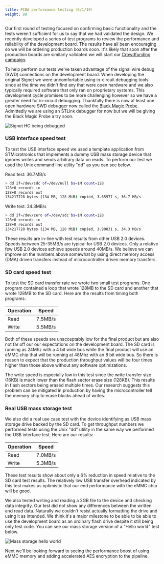 ```yaml
---
title: PCBA performance testing (6/1/19) 
weight: 89
---
```



Our first round of testing focused on confirming basic functionality and the tests weren't sufficient for us to say that we had validated the design. We recently developed a series of test programs to review the performance and reliability of the development board. The results have all been encouraging so we will be ordering production boards soon. It's likely that soon after the production boards are similarly validated we will start our [Crowdfunding campaign](https://www.crowdsupply.com/nth-dimension/signet-high-capacity).

To help perform our tests we've taken advantage of the signal wire debug (SWD) connections on the development board. When developing the original Signet we were uncomfortable using in-circuit debugging tools since at the time we
didn't find any that were open hardware and we also typically required software that only ran on proprietary systems. This development cycle promises to be more challenging however so we have a greater need for in-circuit debugging. Thankfully there is now at least one open hardware SWD debugger now called the [Black Magic Probe](https://1bitsquared.com/products/black-magic-probe). Admittedly we are using an STLink debugger for now but we will be giving the Black Magic Probe a try soon. 

![Signet HC being debugged](/signet/images/signet-hc-swd-testing.jpg)

### USB interface speed test

To test the USB interface speed we used a template application from STMicrotronics that implements a dummy USB mass storage device that ignores writes and sends arbitrary data on reads. To perform our test we used the Unix command line utility "dd" as you can see below.

Read test: 36.7MB/s
	
```bash
> dd if=/dev/sdc of=/dev/null bs=1M count=128
128+0 records in
128+0 records out
134217728 bytes (134 MB, 128 MiB) copied, 3.65977 s, 36.7 MB/s
```

Write test: 34.3MB/s

```bash
> dd if=/dev/zero of=/dev/sdc bs=1M count=128
128+0 records in
128+0 records out
134217728 bytes (134 MB, 128 MiB) copied, 3.90831 s, 34.3 MB/s
```

These results are in-line with test results from other USB 2.0 devices. Speeds between 25-35MB/s are typical for USB 2.0 devices. Only a relative few USB 2.0 devices achieve speeds around 40MB/s. We believe we can improve on the numbers above somewhat by using direct memory access (DMA) driven transfers instead of microcontroller driven memory transfers.

### SD card speed test

To test the SD card transfer rate we wrote two small test programs. One program contained a loop that wrote 128MB to the SD card and another that wrote 128MB to the SD card. Here are the results from timing both programs:


Operation   | Speed
------------|-------
Read        | 7.5MB/s
Write       | 5.5MB/s

Both of these speeds are unacceptably low for the final product but are also not far off our our expectations on the development board. The SD card is running as 24Mhz with a 4 bit wide bus while the final product will use an eMMC
chip that will be running at 48Mhz with an 8 bit wide bus. So there is reason to expect that the production throughput values will be four times higher than those above without any software optimizations.

The write speed is especially low in this test since the write transfer size (16KB) is much lower than the flash sector erase size (128KB). This results in flash sectors being erased multiple times. Our research suggests this problem can be mitigated in production by having the microcontroller tell the memory chip to erase blocks ahead of writes.

### Real USB mass storage test

We also did a real use case test with the device identifying as USB mass storage drive backed by the SD card. To get throughput numbers we performed tests using the Unix "dd" utility in the same way we performed the USB interface test. Here are our results:

Operation   | Speed
------------|-------
Read        | 7.0MB/s
Write       | 5.3MB/s

These test results show about only a 6% reduction in speed relative to the SD card test results. The relatively low USB transfer overhead indicated by this test makes us optimistic that our end performance with the eMMC chip will be good.

We also tested writing and reading a 2GB file to the device and checking data integrity. Our test did not show any differences between the written and read data. Naturally we couldn't resist actually formatting the drive and using it as intended. We think it's a major milestone to be able to be able to use the development board as an ordinary flash drive despite it still being only test code. You can see our mass storage version of a "Hello world" test below.

![Mass storage hello world](/signet/images/signet-hc-msc-hello-world.png)

Next we'll be looking forward to seeing the performance boost of using eMMC memory and adding accelerated AES encryption to the pipeline.
